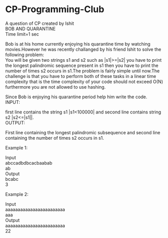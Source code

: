 # CP-Programming-Club
A question of CP created by Ishit<br/>
BOB AND QUARANTINE<br/>
Time limit=1 sec<br/>

Bob is at his home currently enjoying his quarantine time by watching movies.However he was recently challanged by his friend Ishit to solve the following problem:<br/>
You will be given two strings s1 and s2 such as |s1|>=|s2| you have to print the longest palindromic sequence present in s1 then you have to print the number of times s2 occurs in s1.The problem is fairly simple until now.The challenge is that you have to perform both of these tasks in a linear time complexity that is the time complexity of your code should not exceed O(N) furthermore you are not allowed to use hashing.<br/>

Since Bob is enjoying his quarantine period help him write the code.<br/>
INPUT:<br/>

first line contains the string s1 |s1<100000| and second line contains string s2 |s2<=|s1||.<br/>
OUTPUT:<br/>

First line containing the longest palindromic subsequence and second line containing the number of times s2 occurs in s1.<br/>

Example 1:<br/>

Input<br/>
abccadbdbcacbaabab<br/>
ab<br/>
Output<br/>
bcabc<br/>
3<br/>

Example 2:<br/>

Input <br/>
aaaaaaaaaaaaaaaaaaaaaaaa<br/>
aaa<br/>
Output<br/>
aaaaaaaaaaaaaaaaaaaaaaaa<br/>
22<br/>




